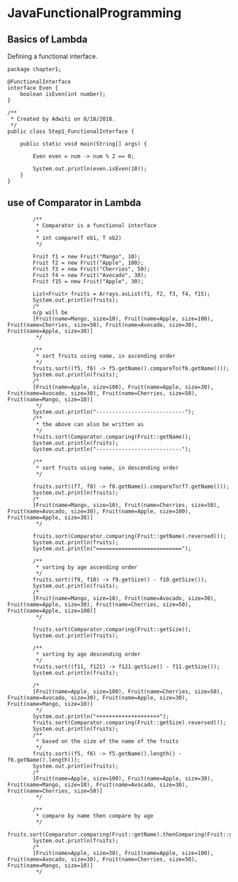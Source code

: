# JavaFunctionalProgramming
 
## Basics of Lambda

Defining a functional interface. 


    package chapter1;
    
    @FunctionalInterface
    interface Even {
        boolean isEven(int number);
    }
    
    /**
     * Created by Adwiti on 8/18/2018.
     */
    public class Step1_FunctionalInterface {
    
        public static void main(String[] args) {
    
            Even even = num -> num % 2 == 0;
            
            System.out.println(even.isEven(10));
        }
    }


## use of Comparator in Lambda

            /**
             * Comparator is a functional interface
             *
             * int compare(T ob1, T ob2)
             */
    
            Fruit f1 = new Fruit("Mango", 10);
            Fruit f2 = new Fruit("Apple", 100);
            Fruit f3 = new Fruit("Cherries", 50);
            Fruit f4 = new Fruit("Avocado", 30);
            Fruit f15 = new Fruit("Apple", 30);
    
            List<Fruit> fruits = Arrays.asList(f1, f2, f3, f4, f15);
            System.out.println(fruits);
            /*
            o/p will be
            [Fruit(name=Mango, size=10), Fruit(name=Apple, size=100), Fruit(name=Cherries, size=50), Fruit(name=Avocado, size=30), Fruit(name=Apple, size=30)]
             */
    
            /**
             * sort fruits using name, in ascending order
             */
            fruits.sort((f5, f6) -> f5.getName().compareTo(f6.getName()));
            System.out.println(fruits);
            /*
            [Fruit(name=Apple, size=100), Fruit(name=Apple, size=30), Fruit(name=Avocado, size=30), Fruit(name=Cherries, size=50), Fruit(name=Mango, size=10)]
             */
            System.out.println("----------------------------");
            /**
             * the above can also be written as
             */
            fruits.sort(Comparator.comparing(Fruit::getName));
            System.out.println(fruits);
            System.out.println("---------------------------");
    
            /**
             * sort fruits using name, in descending order
             */
    
            fruits.sort((f7, f8) -> f8.getName().compareTo(f7.getName()));
            System.out.println(fruits);
            /*
            [Fruit(name=Mango, size=10), Fruit(name=Cherries, size=50), Fruit(name=Avocado, size=30), Fruit(name=Apple, size=100), Fruit(name=Apple, size=30)]
             */
    
            fruits.sort(Comparator.comparing(Fruit::getName).reversed());
            System.out.println(fruits);
            System.out.println("===========================");
    
            /**
             * sorting by age ascending order
             */
            fruits.sort((f9, f10) -> f9.getSize() - f10.getSize());
            System.out.println(fruits);
            /*
            [Fruit(name=Mango, size=10), Fruit(name=Avocado, size=30), Fruit(name=Apple, size=30), Fruit(name=Cherries, size=50), Fruit(name=Apple, size=100)]
             */
    
            fruits.sort(Comparator.comparing(Fruit::getSize));
            System.out.println(fruits);
    
            /**
             * sorting by age descending order
             */
            fruits.sort((f11, f121) -> f121.getSize() - f11.getSize());
            System.out.println(fruits);
    
            /*
            [Fruit(name=Apple, size=100), Fruit(name=Cherries, size=50), Fruit(name=Avocado, size=30), Fruit(name=Apple, size=30), Fruit(name=Mango, size=10)]
             */
            System.out.println("++++++++++++++++++++");
            fruits.sort(Comparator.comparing(Fruit::getSize).reversed());
            System.out.println(fruits);
            /**
             * based on the size of the name of the fruits
             */
            fruits.sort((f5, f6) -> f5.getName().length() - f6.getName().length());
            System.out.println(fruits);
            /*
            [Fruit(name=Apple, size=100), Fruit(name=Apple, size=30), Fruit(name=Mango, size=10), Fruit(name=Avocado, size=30), Fruit(name=Cherries, size=50)]
             */
    
            /**
             * compare by name then compare by age
             */
            fruits.sort(Comparator.comparing(Fruit::getName).thenComparing(Fruit::getSize));
            System.out.println(fruits);
            /*
            [Fruit(name=Apple, size=30), Fruit(name=Apple, size=100), Fruit(name=Avocado, size=30), Fruit(name=Cherries, size=50), Fruit(name=Mango, size=10)]
             */